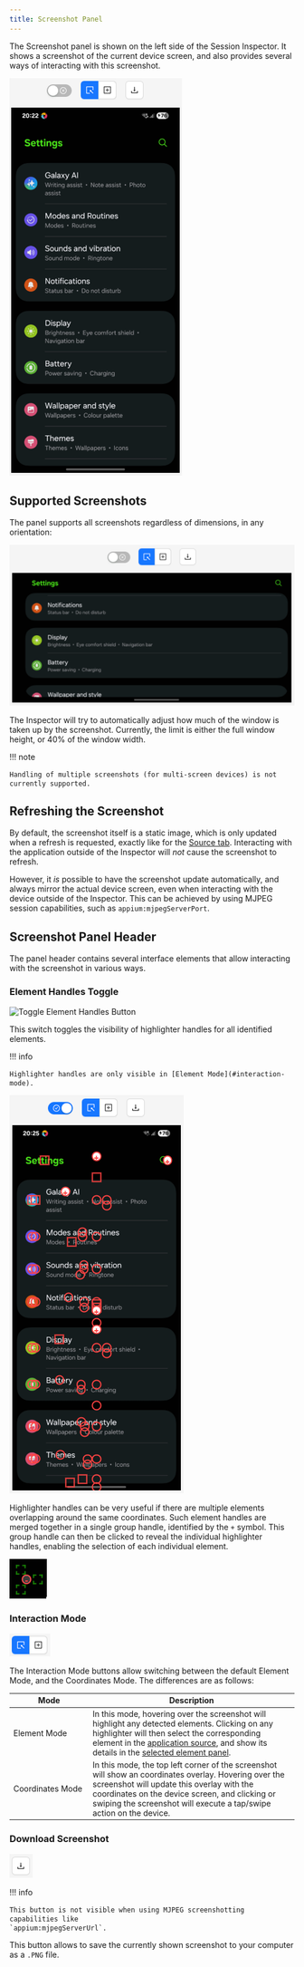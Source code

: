 ```yaml
---
title: Screenshot Panel
---
```


The Screenshot panel is shown on the left side of the Session Inspector. It shows a screenshot of
the current device screen, and also provides several ways of interacting with this screenshot.

![Screenshot Panel](./assets/images/screenshot/app-screenshot.png)

## Supported Screenshots

The panel supports all screenshots regardless of dimensions, in any orientation:

![Screenshot Panel in Landscape](./assets/images/screenshot/app-screenshot-landscape.png)

The Inspector will try to automatically adjust how much of the window is taken up by the screenshot.
Currently, the limit is either the full window height, or 40% of the window width.

!!! note

    Handling of multiple screenshots (for multi-screen devices) is not currently supported.

## Refreshing the Screenshot

By default, the screenshot itself is a static image, which is only updated when a refresh is
requested, exactly like for the [Source tab](./source.md#refreshing-the-source). Interacting with
the application outside of the Inspector will _not_ cause the screenshot to refresh.

However, it _is_ possible to have the screenshot update automatically, and always mirror the actual
device screen, even when interacting with the device outside of the Inspector. This can be achieved
by using MJPEG session capabilities, such as `appium:mjpegServerPort`.

## Screenshot Panel Header

The panel header contains several interface elements that allow interacting with the screenshot in
various ways.

### Element Handles Toggle

![Toggle Element Handles Button](./assets/images/screenshot/toggle-element-handles-button.png)

This switch toggles the visibility of highlighter handles for all identified elements.

!!! info

    Highlighter handles are only visible in [Element Mode](#interaction-mode).

![Screenshot With Element Handles](./assets/images/screenshot/app-screenshot-highlighters.png)

Highlighter handles can be very useful if there are multiple elements overlapping around the same
coordinates. Such element handles are merged together in a single group handle, identified by the
`+` symbol. This group handle can then be clicked to reveal the individual highlighter handles,
enabling the selection of each individual element.

![Expanded Group Handle](./assets/images/screenshot/expanded-group-handle.png)

### Interaction Mode

![Screenshot Interaction Mode Buttons](./assets/images/screenshot/interaction-mode-buttons.png)

The Interaction Mode buttons allow switching between the default Element Mode, and the Coordinates
Mode. The differences are as follows:

| <div style="width:9em">Mode</div> | Description                                                                                                                                                                                                                                                                                              |
| --------------------------------- | -------------------------------------------------------------------------------------------------------------------------------------------------------------------------------------------------------------------------------------------------------------------------------------------------------- |
| Element Mode                      | In this mode, hovering over the screenshot will highlight any detected elements. Clicking on any highlighter will then select the corresponding element in the [application source](./source.md#application-source), and show its details in the [selected element panel](./source.md#selected-element). |
| Coordinates Mode                  | In this mode, the top left corner of the screenshot will show an coordinates overlay. Hovering over the screenshot will update this overlay with the coordinates on the device screen, and clicking or swiping the screenshot will execute a tap/swipe action on the device.                             |

### Download Screenshot

![Download Screenshot Button](./assets/images/screenshot/download-screenshot-button.png)

!!! info

    This button is not visible when using MJPEG screenshotting capabilities like
    `appium:mjpegServerUrl`.

This button allows to save the currently shown screenshot to your computer as a `.PNG` file.
